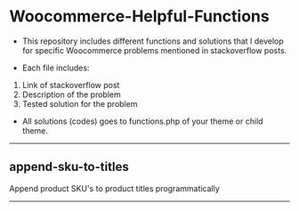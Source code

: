 # Woocommerce-Helpful-Functions
- This repository includes different functions and solutions that I develop for specific Woocommerce problems mentioned in stackoverflow posts.

- Each file includes:
 1) Link of stackoverflow post
 2) Description of the problem
 3) Tested solution for the problem
 
- All solutions (codes) goes to functions.php of your theme or child theme.

---

## append-sku-to-titles
Append product SKU's to product titles programmatically

---
